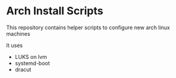 # Arch Install Scripts

This repository contains helper scripts to configure new arch linux machines

It uses 
- LUKS on lvm
- systemd-boot
- dracut

